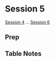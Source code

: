 # Session 5

[Session 4](./Session4.md) ... [Session 6](./Session6.md)

## Prep



## Table Notes


